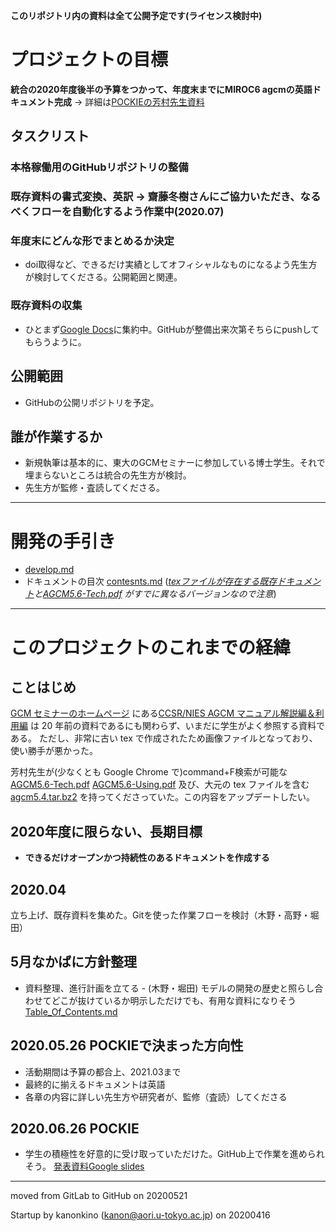 **このリポジトリ内の資料は全て公開予定です(ライセンス検討中)**

# プロジェクトの目標
**統合の2020年度後半の予算をつかって、年度末までにMIROC6 agcmの英語ドキュメント完成** 
-> 詳細は[POCKIEの芳村先生資料](https://atm-phys.nies.go.jp/~fswiki/miroc/wiki.cgi?page=POCKIE%A5%DF%A1%BC%A5%C6%A5%A3%A5%F3%A5%B0+%282020%2D06%2D26%29&file=20200626%5FPOCKIE%5FMIROCdescription%2Epptx&action=ATTACH)

## タスクリスト

### 本格稼働用のGitHubリポジトリの整備
 
### 既存資料の書式変換、英訳 -> 齋藤冬樹さんにご協力いただき、なるべくフローを自動化するよう作業中(2020.07)

### 年度末にどんな形でまとめるか決定
- doi取得など、できるだけ実績としてオフィシャルなものになるよう先生方が検討してくださる。公開範囲と関連。
 
### 既存資料の収集
- ひとまず[Google Docs](https://docs.google.com/document/d/1aCOL8jx7PzUXyGGo1XPLKr8W7igDmY-lB5Z7tDSkJr4/edit#heading=h.4580oq1i8gdv)に集約中。GitHubが整備出来次第そちらにpushしてもらうように。

## 公開範囲

- GitHubの公開リポジトリを予定。

## 誰が作業するか

- 新規執筆は基本的に、東大のGCMセミナーに参加している博士学生。それで埋まらないところは統合の先生方が検討。
- 先生方が監修・査読してくださる。

---

# 開発の手引き

- [develop.md](./memo/develop.md)
-  ドキュメントの目次 [contesnts.md](./reference/contents.md)
      (*[texファイルが存在する既存ドキュメント](./org/agcm5.4.zip)と[AGCM5.6-Tech.pdf](./org/AGCM5.6-Tech.pdf) がすでに異なるバージョンなので注意*)


---

# このプロジェクトのこれまでの経緯
## ことはじめ

[GCM セミナーのホームページ](https://ccsr.aori.u-tokyo.ac.jp/~miyakawa/limited/gcm/gcm-seminar.html)
にある[CCSR/NIES AGCM マニュアル解説編＆利用編](https://ccsr.aori.u-tokyo.ac.jp/~miyakawa/limited/gcm/documents/CCSR.NIES.AGCM.ver5.6.zip)
は 20 年前の資料であるにも関わらず、いまだに学生がよく参照する資料である。
ただし、非常に古い tex で作成されたため画像ファイルとなっており、使い勝手が悪かった。

芳村先生が(少なくとも Google Chrome で)command+F検索が可能な
[AGCM5.6-Tech.pdf](./org/AGCM5.6-Tech.pdf)
[AGCM5.6-Using.pdf](./org/AGCM5.6_Using.pdf)
及び、大元の tex ファイルを含む
[agcm5.4.tar.bz2](./org/agcm5.4.tar.bz2)
を持ってくださっていた。この内容をアップデートしたい。

## 2020年度に限らない、長期目標

- **できるだけオープンかつ持続性のあるドキュメントを作成する**

## 2020.04
立ち上げ、既存資料を集めた。Gitを使った作業フローを検討（木野・高野・堀田）

## 5月なかばに方針整理
- 資料整理、進行計画を立てる - (木野・堀田) モデルの開発の歴史と照らし合わせてどこが抜けているか明示しただけでも、有用な資料になりそう [Table_Of_Contents.md](./reference/Table_Of_Contents.md)
  
## 2020.05.26 POCKIEで決まった方向性

- 活動期間は予算の都合上、2021.03まで
- 最終的に揃えるドキュメントは英語
- 各章の内容に詳しい先生方や研究者が、監修（査読）してくださる

## 2020.06.26 POCKIE
- 学生の積極性を好意的に受け取っていただけた。GitHub上で作業を進められそう。
[発表資料Google slides](https://docs.google.com/presentation/d/1dHqW8_K4n0qfBhwjE8p25tSqCbfk1Sk7VRfBY8V_01U/edit)

---

moved from GitLab to GitHub on 20200521

Startup by kanonkino (kanon@aori.u-tokyo.ac.jp) on 20200416
